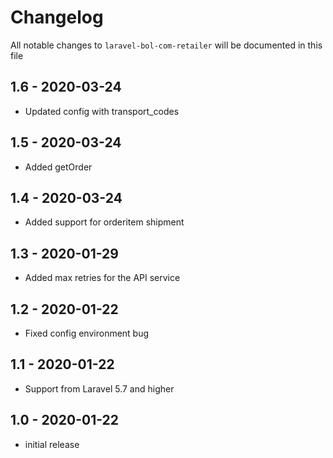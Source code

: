 # Changelog

All notable changes to `laravel-bol-com-retailer` will be documented in this file

## 1.6 - 2020-03-24
- Updated config with transport_codes

## 1.5 - 2020-03-24
- Added getOrder

## 1.4 - 2020-03-24
- Added support for orderitem shipment

## 1.3 - 2020-01-29
- Added max retries for the API service

## 1.2 - 2020-01-22
- Fixed config environment bug

## 1.1 - 2020-01-22
- Support from Laravel 5.7 and higher

## 1.0 - 2020-01-22
- initial release
